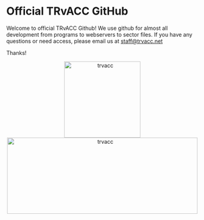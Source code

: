 # Official TRvACC GitHub

Welcome to official TRvACC Github! We use github for almost all development from programs to webservers to sector files. If you have any questions or need access, please email us at staff@trvacc.net

Thanks!

<p align="center">
<img src="https://github.com/cptalpdeniz/Ankara_Online/raw/master/Assets/TRvACC/trvacc_icon_whitebg.png" alt="trvacc" width="200"/><img src="https://github.com/cptalpdeniz/Ankara_Online/blob/master/Assets/TRvACC/trvacc_noicon_animated.gif" alt="trvacc" height="200" width="500"/>
</p>

